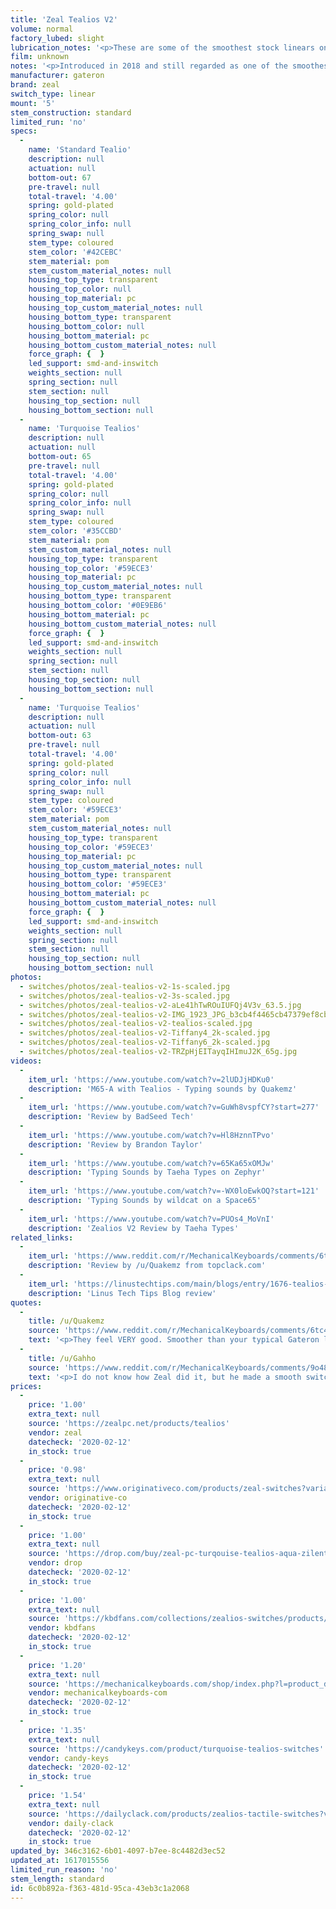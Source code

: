 ```yaml
---
title: 'Zeal Tealios V2'
volume: normal
factory_lubed: slight
lubrication_notes: '<p>These are some of the smoothest stock linears on the market but improved further with a thin layer of Krytox 205 Grade 0. The spring noise is vastly improved when lubed.</p>'
film: unknown
notes: '<p>Introduced in 2018 and still regarded as one of the smoothest linears on the market. They are on the pricey side though.</p><p>Similar sound and feel as Gateron Inks but with a higher pitch.</p>'
manufacturer: gateron
brand: zeal
switch_type: linear
mount: '5'
stem_construction: standard
limited_run: 'no'
specs:
  -
    name: 'Standard Tealio'
    description: null
    actuation: null
    bottom-out: 67
    pre-travel: null
    total-travel: '4.00'
    spring: gold-plated
    spring_color: null
    spring_color_info: null
    spring_swap: null
    stem_type: coloured
    stem_color: '#42CEBC'
    stem_material: pom
    stem_custom_material_notes: null
    housing_top_type: transparent
    housing_top_color: null
    housing_top_material: pc
    housing_top_custom_material_notes: null
    housing_bottom_type: transparent
    housing_bottom_color: null
    housing_bottom_material: pc
    housing_bottom_custom_material_notes: null
    force_graph: {  }
    led_support: smd-and-inswitch
    weights_section: null
    spring_section: null
    stem_section: null
    housing_top_section: null
    housing_bottom_section: null
  -
    name: 'Turquoise Tealios'
    description: null
    actuation: null
    bottom-out: 65
    pre-travel: null
    total-travel: '4.00'
    spring: gold-plated
    spring_color: null
    spring_color_info: null
    spring_swap: null
    stem_type: coloured
    stem_color: '#35CCBD'
    stem_material: pom
    stem_custom_material_notes: null
    housing_top_type: transparent
    housing_top_color: '#59ECE3'
    housing_top_material: pc
    housing_top_custom_material_notes: null
    housing_bottom_type: transparent
    housing_bottom_color: '#0E9EB6'
    housing_bottom_material: pc
    housing_bottom_custom_material_notes: null
    force_graph: {  }
    led_support: smd-and-inswitch
    weights_section: null
    spring_section: null
    stem_section: null
    housing_top_section: null
    housing_bottom_section: null
  -
    name: 'Turquoise Tealios'
    description: null
    actuation: null
    bottom-out: 63
    pre-travel: null
    total-travel: '4.00'
    spring: gold-plated
    spring_color: null
    spring_color_info: null
    spring_swap: null
    stem_type: coloured
    stem_color: '#59ECE3'
    stem_material: pom
    stem_custom_material_notes: null
    housing_top_type: transparent
    housing_top_color: '#59ECE3'
    housing_top_material: pc
    housing_top_custom_material_notes: null
    housing_bottom_type: transparent
    housing_bottom_color: '#59ECE3'
    housing_bottom_material: pc
    housing_bottom_custom_material_notes: null
    force_graph: {  }
    led_support: smd-and-inswitch
    weights_section: null
    spring_section: null
    stem_section: null
    housing_top_section: null
    housing_bottom_section: null
photos:
  - switches/photos/zeal-tealios-v2-1s-scaled.jpg
  - switches/photos/zeal-tealios-v2-3s-scaled.jpg
  - switches/photos/zeal-tealios-v2-aLe41hTwROuIUFQj4V3v_63.5.jpg
  - switches/photos/zeal-tealios-v2-IMG_1923_JPG_b3cb4f4465cb47379ef8cbe7e3c6fb16-scaled.jpg
  - switches/photos/zeal-tealios-v2-tealios-scaled.jpg
  - switches/photos/zeal-tealios-v2-Tiffany4_2k-scaled.jpg
  - switches/photos/zeal-tealios-v2-Tiffany6_2k-scaled.jpg
  - switches/photos/zeal-tealios-v2-TRZpHjEITayqIHImuJ2K_65g.jpg
videos:
  -
    item_url: 'https://www.youtube.com/watch?v=2lUDJjHDKu0'
    description: 'M65-A with Tealios - Typing sounds by Quakemz'
  -
    item_url: 'https://www.youtube.com/watch?v=GuWh8vspfCY?start=277'
    description: 'Review by BadSeed Tech'
  -
    item_url: 'https://www.youtube.com/watch?v=Hl8HznnTPvo'
    description: 'Review by Brandon Taylor'
  -
    item_url: 'https://www.youtube.com/watch?v=65Ka65xOMJw'
    description: 'Typing Sounds by Taeha Types on Zephyr'
  -
    item_url: 'https://www.youtube.com/watch?v=-WX0loEwkOQ?start=121'
    description: 'Typing Sounds by wildcat on a Space65'
  -
    item_url: 'https://www.youtube.com/watch?v=PUOs4_MoVnI'
    description: 'Zealios V2 Review by Taeha Types'
related_links:
  -
    item_url: 'https://www.reddit.com/r/MechanicalKeyboards/comments/6tc42h/review_tealio_switches_from_zealpcnet_ama/'
    description: 'Review by /u/Quakemz from topclack.com'
  -
    item_url: 'https://linustechtips.com/main/blogs/entry/1676-tealios-v2-the-smoothest-switch-around/'
    description: 'Linus Tech Tips Blog review'
quotes:
  -
    title: /u/Quakemz
    source: 'https://www.reddit.com/r/MechanicalKeyboards/comments/6tc42h/review_tealio_switches_from_zealpcnet_ama/'
    text: '<p>They feel VERY good. Smoother than your typical Gateron linear, with less wobble as well. When I was testing switches by themselves, I didn&#8217;t think they were going to be as smooth as they actually are. Once in a board, my first thought was that they almost feel very lightly lubed all over.</p>'
  -
    title: /u/Gahho
    source: 'https://www.reddit.com/r/MechanicalKeyboards/comments/9o488t/zeals_new_switches_comparison_and_sound_test_of/'
    text: '<p>I do not know how Zeal did it, but he made a smooth switch even smoother. Compared with the V1s, the V2s feel slightly smoother.</p>'
prices:
  -
    price: '1.00'
    extra_text: null
    source: 'https://zealpc.net/products/tealios'
    vendor: zeal
    datecheck: '2020-02-12'
    in_stock: true
  -
    price: '0.98'
    extra_text: null
    source: 'https://www.originativeco.com/products/zeal-switches?variant=31100843196485'
    vendor: originative-co
    datecheck: '2020-02-12'
    in_stock: true
  -
    price: '1.00'
    extra_text: null
    source: 'https://drop.com/buy/zeal-pc-turqouise-tealios-aqua-zilents-roselios-sakurios/details'
    vendor: drop
    datecheck: '2020-02-12'
    in_stock: true
  -
    price: '1.00'
    extra_text: null
    source: 'https://kbdfans.com/collections/zealios-switches/products/zealios-tealios-zilents?variant=28744846409776'
    vendor: kbdfans
    datecheck: '2020-02-12'
    in_stock: true
  -
    price: '1.20'
    extra_text: null
    source: 'https://mechanicalkeyboards.com/shop/index.php?l=product_detail&p=5235'
    vendor: mechanicalkeyboards-com
    datecheck: '2020-02-12'
    in_stock: true
  -
    price: '1.35'
    extra_text: null
    source: 'https://candykeys.com/product/turquoise-tealios-switches'
    vendor: candy-keys
    datecheck: '2020-02-12'
    in_stock: true
  -
    price: '1.54'
    extra_text: null
    source: 'https://dailyclack.com/products/zealios-tactile-switches?variant=13993075212330'
    vendor: daily-clack
    datecheck: '2020-02-12'
    in_stock: true
updated_by: 346c3162-6b01-4097-b7ee-8c4482d3ec52
updated_at: 1617015556
limited_run_reason: 'no'
stem_length: standard
id: 6c0b892a-f363-481d-95ca-43eb3c1a2068
---
```

